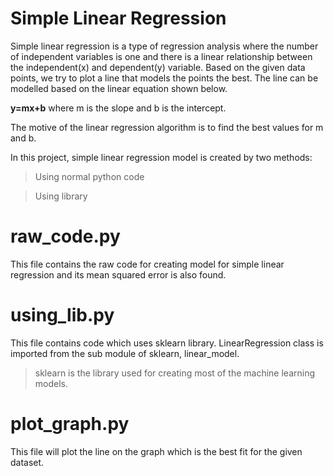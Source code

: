 # Simple Linear Regression
Simple linear regression is a type of regression analysis where the number of independent variables is one and there is a linear relationship between the independent(x) and dependent(y) variable. Based on the given data points, we try to plot a line that models the points the best. The line can be modelled based on the linear equation shown below.

 **y=mx+b** 
 where m is the slope and b is the intercept.

The motive of the linear regression algorithm is to find the best values for m and b. 

In this project, simple linear regression model is created by two  methods:

 > Using normal python code
 
 > Using library
 
 # raw_code.py
 This file contains the raw code for creating model for simple linear regression and its mean squared error is also found.
 
 # using_lib.py
 This file contains code which uses sklearn library. LinearRegression class is imported from the sub module of sklearn, linear_model.
  >sklearn is the library used for creating most of the machine learning models.

# plot_graph.py
This file will plot the line on the graph which is the best fit for the given dataset.

